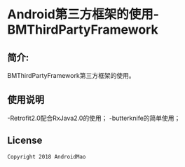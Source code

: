 # Android第三方框架的使用-BMThirdPartyFramework

## 简介:

BMThirdPartyFramework第三方框架的使用。

## 使用说明
-Retrofit2.0配合RxJava2.0的使用；
-butterknife的简单使用；


License
-------

    Copyright 2018 AndroidMao

  
